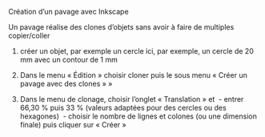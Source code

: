 Création d’un pavage avec Inkscape

Un pavage réalise des clones d’objets sans avoir à faire de multiples copier/coller


1) créer un objet, par exemple un cercle
ici, par exemple, un cercle de 20 mm avec un contour de 1 mm

2) Dans le menu « Édition » choisir cloner puis le sous menu « Créer un pavage avec des clones » »

3) Dans le menu de clonage, choisir l’onglet « Translation » et  - entrer 66,30 % puis 33 % (valeurs adaptées pour des cercles ou des hexagones)  - choisir le nombre de lignes et colones (ou une dimension finale) puis cliquer sur « Créer »
